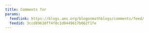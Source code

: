 ```yaml
---
title: Comments for
params:
  feedlink: https://blogs.ams.org/blogonmathblogs/comments/feed/
  feedid: 3ccd89610ff4f8c1d0449617b062f1fe
---
```

